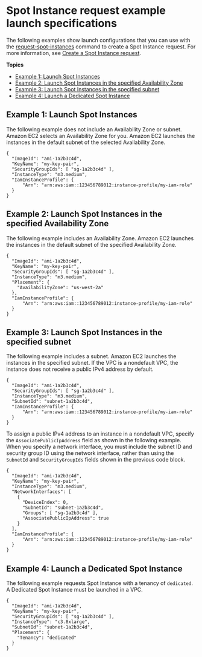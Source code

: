 # Spot Instance request example launch specifications<a name="spot-request-examples"></a>

The following examples show launch configurations that you can use with the [request\-spot\-instances](https://docs.aws.amazon.com/cli/latest/reference/ec2/request-spot-instances.html) command to create a Spot Instance request\. For more information, see [Create a Spot Instance request](spot-requests.md#using-spot-instances-request)\.

**Topics**
+ [Example 1: Launch Spot Instances](#spot-launch-specification1)
+ [Example 2: Launch Spot Instances in the specified Availability Zone](#spot-launch-specification2)
+ [Example 3: Launch Spot Instances in the specified subnet](#spot-launch-specification3)
+ [Example 4: Launch a Dedicated Spot Instance](#spot-launch-specification4)

## Example 1: Launch Spot Instances<a name="spot-launch-specification1"></a>

The following example does not include an Availability Zone or subnet\. Amazon EC2 selects an Availability Zone for you\. Amazon EC2 launches the instances in the default subnet of the selected Availability Zone\.

```
{
  "ImageId": "ami-1a2b3c4d",
  "KeyName": "my-key-pair",
  "SecurityGroupIds": [ "sg-1a2b3c4d" ],
  "InstanceType": "m3.medium",
  "IamInstanceProfile": {
      "Arn": "arn:aws:iam::123456789012:instance-profile/my-iam-role"
  }
}
```

## Example 2: Launch Spot Instances in the specified Availability Zone<a name="spot-launch-specification2"></a>

The following example includes an Availability Zone\. Amazon EC2 launches the instances in the default subnet of the specified Availability Zone\.

```
{
  "ImageId": "ami-1a2b3c4d",
  "KeyName": "my-key-pair",
  "SecurityGroupIds": [ "sg-1a2b3c4d" ],
  "InstanceType": "m3.medium",
  "Placement": {
    "AvailabilityZone": "us-west-2a"
  },
  "IamInstanceProfile": {
      "Arn": "arn:aws:iam::123456789012:instance-profile/my-iam-role"
  }
}
```

## Example 3: Launch Spot Instances in the specified subnet<a name="spot-launch-specification3"></a>

The following example includes a subnet\. Amazon EC2 launches the instances in the specified subnet\. If the VPC is a nondefault VPC, the instance does not receive a public IPv4 address by default\.

```
{
  "ImageId": "ami-1a2b3c4d",
  "SecurityGroupIds": [ "sg-1a2b3c4d" ],
  "InstanceType": "m3.medium",
  "SubnetId": "subnet-1a2b3c4d",
  "IamInstanceProfile": {
      "Arn": "arn:aws:iam::123456789012:instance-profile/my-iam-role"
  }
}
```

To assign a public IPv4 address to an instance in a nondefault VPC, specify the `AssociatePublicIpAddress` field as shown in the following example\. When you specify a network interface, you must include the subnet ID and security group ID using the network interface, rather than using the `SubnetId` and `SecurityGroupIds` fields shown in the previous code block\.

```
{
  "ImageId": "ami-1a2b3c4d",
  "KeyName": "my-key-pair",
  "InstanceType": "m3.medium",
  "NetworkInterfaces": [
    {
      "DeviceIndex": 0,
      "SubnetId": "subnet-1a2b3c4d",
      "Groups": [ "sg-1a2b3c4d" ],
      "AssociatePublicIpAddress": true
    }
  ],
  "IamInstanceProfile": {
      "Arn": "arn:aws:iam::123456789012:instance-profile/my-iam-role"
  }
}
```

## Example 4: Launch a Dedicated Spot Instance<a name="spot-launch-specification4"></a>

The following example requests Spot Instance with a tenancy of `dedicated`\. A Dedicated Spot Instance must be launched in a VPC\.

```
{
  "ImageId": "ami-1a2b3c4d",
  "KeyName": "my-key-pair",
  "SecurityGroupIds": [ "sg-1a2b3c4d" ],
  "InstanceType": "c3.8xlarge",
  "SubnetId": "subnet-1a2b3c4d",
  "Placement": {
    "Tenancy": "dedicated"
  }
}
```